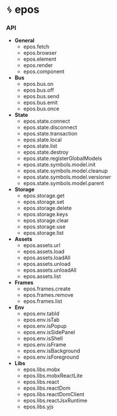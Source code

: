 # ᛃ epos

### API

- **General**
  - epos.fetch
  - epos.browser
  - epos.element
  - epos.render
  - epos.component
- **Bus**
  - epos.bus.on
  - epos.bus.off
  - epos.bus.send
  - epos.bus.emit
  - epos.bus.once
- **State**
  - epos.state.connect
  - epos.state.disconnect
  - epos.state.transaction
  - epos.state.local
  - epos.state.list
  - epos.state.destroy
  - epos.state.registerGlobalModels
  - epos.state.symbols.model.init
  - epos.state.symbols.model.cleanup
  - epos.state.symbols.model.versioner
  - epos.state.symbols.model.parent
- **Storage**
  - epos.storage.get
  - epos.storage.set
  - epos.storage.delete
  - epos.storage.keys
  - epos.storage.clear
  - epos.storage.use
  - epos.storage.list
- **Assets**
  - epos.assets.url
  - epos.assets.load
  - epos.assets.loadAll
  - epos.assets.unload
  - epos.assets.unloadAll
  - epos.assets.list
- **Frames**
  - epos.frames.create
  - epos.frames.remove
  - epos.frames.list
- **Env**
  - epos.env.tabId
  - epos.env.isTab
  - epos.env.isPopup
  - epos.env.isSidePanel
  - epos.env.isShell
  - epos.env.isFrame
  - epos.env.isBackground
  - epos.env.isForeground
- **Libs**
  - epos.libs.mobx
  - epos.libs.mobxReactLite
  - epos.libs.react
  - epos.libs.reactDom
  - epos.libs.reactDomClient
  - epos.libs.reactJsxRuntime
  - epos.libs.yjs
